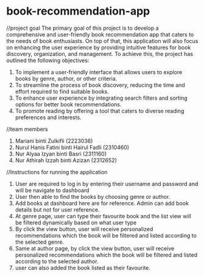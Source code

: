 # book-recommendation-app

//project goal
The primary goal of this project is to develop a comprehensive and user-friendly book recommendation app that caters to the needs of book enthusiasts. On top of that, this application will also focus on enhancing the user experience by providing intuitive features for book discovery, organization, and management.
To achieve this, the project has outlined the following objectives:

1. To implement a user-friendly interface that allows users to explore books by genre, author, or other criteria.
2. To streamline the process of book discovery, reducing the time and effort required to find suitable books.
3. To enhance user experience by integrating search filters and sorting options for better book recommendations.
4. To promote reading by offering a tool that caters to diverse reading preferences and interests.

//team members
1. Mariani binti Zulkifli (2223036)
2. Nurul Hanis Fatini binti Hairul Fadli (2310460)
3. Nur Alyaa Izyan binti Basri (2311160)
4. Nur Athirah Izzah binti Azizan (2312652)


//Instructions for running the application
1. User are required to log in by entering their username and password and will be navigate to dashboard
2. User then able to find the books by choosing genre or author.
3. Add books at dashboard here are for reference. Admin can add book details but not for user reference.
5. At genre page, user can type their favourite book and the list view will be filtered dynamically based on what user type
6. By click the view button, user will receive personalized recommendations which the book will be filtered and listed according to the selected genre.
7. Same at author page, by click the view button, user will receive personalized recommendations which the book will be filtered and listed according to the selected author.
8. user can also added the book listed as their favourite.


